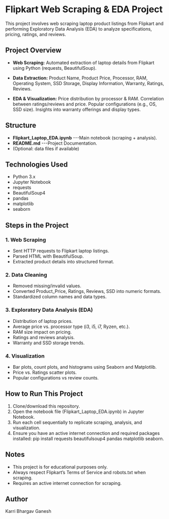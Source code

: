 # Flipkart Web Scraping & EDA Project  
This project involves web scraping laptop product listings from Flipkart and performing Exploratory Data Analysis (EDA) to analyze specifications, pricing, ratings, and reviews.

## Project Overview
- **Web Scraping:**
Automated extraction of laptop details from Flipkart using Python (requests, BeautifulSoup).
- **Data Extraction:** 
Product Name,
Product Price,
Processor,
RAM,
Operating System,
SSD Storage,
Display Information,
Warranty,
Ratings,
Reviews.

- **EDA & Visualization:**
Price distribution by processor & RAM.
Correlation between ratings/reviews and price.
Popular configurations (e.g., OS, SSD size).
Insights into warranty offerings and display types.

## Structure
- **Flipkart_Laptop_EDA.ipynb** ---Main notebook (scraping + analysis).
- **README.md** ---Project Documentation.
- (Optional: data files if available)

## Technologies Used
- Python 3.x
- Jupyter Notebook
- requests
- BeautifulSoup4
- pandas
- matplotlib
- seaborn
  
## Steps in the Project
### 1. Web Scraping 
- Sent HTTP requests to Flipkart laptop listings.
- Parsed HTML with BeautifulSoup.
- Extracted product details into structured format.

### 2. Data Cleaning
- Removed missing/invalid values.
- Converted Product_Price, Ratings, Reviews, SSD into numeric formats.
- Standardized column names and data types.

### 3. Exploratory Data Analysis (EDA)
- Distribution of laptop prices.
- Average price vs. processor type (i3, i5, i7, Ryzen, etc.).
- RAM size impact on pricing.
- Ratings and reviews analysis.
- Warranty and SSD storage trends.

### 4. Visualization
- Bar plots, count plots, and histograms using Seaborn and Matplotlib.
- Price vs. Ratings scatter plots.
- Popular configurations vs review counts.

## How to Run This Project
1. Clone/download this repository.
2. Open the notebook file (Flipkart_Laptop_EDA.ipynb) in Jupyter Notebook.
3. Run each cell sequentially to replicate scraping, analysis, and visualization.
4. Ensure you have an active internet connection and required packages installed: pip install requests beautifulsoup4 pandas matplotlib seaborn.

## Notes
- This project is for educational purposes only.
- Always respect Flipkart’s Terms of Service and robots.txt when scraping.
- Requires an active internet connection for scraping.

## Author
Karri Bhargav Ganesh
